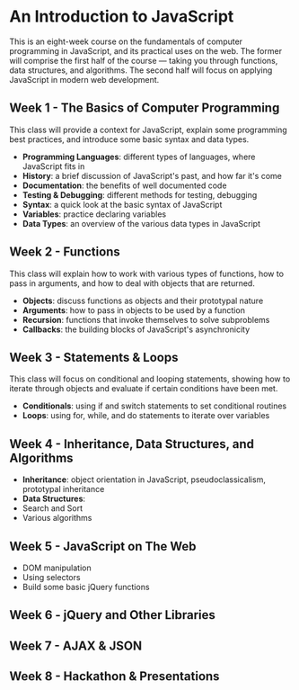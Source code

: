 # An Introduction to JavaScript

This is an eight-week course on the fundamentals of computer programming in JavaScript, and its practical uses on the web. The former will comprise the first half of the course — taking you through functions, data structures, and algorithms. The second half will focus on applying JavaScript in modern web development.

## Week 1 - The Basics of Computer Programming

This class will provide a context for JavaScript, explain some programming best practices, and introduce some basic syntax and data types.

- **Programming Languages**: different types of languages, where JavaScript fits in
- **History**: a brief discussion of JavaScript's past, and how far it's come
- **Documentation**: the benefits of well documented code
- **Testing & Debugging**: different methods for testing, debugging
- **Syntax**: a quick look at the basic syntax of JavaScript
- **Variables**: practice declaring variables 
- **Data Types**: an overview of the various data types in JavaScript

## Week 2 - Functions

This class will explain how to work with various types of functions, how to pass in arguments, and how to deal with objects that are returned. 

- **Objects**: discuss functions as objects and their prototypal nature
- **Arguments**: how to pass in objects to be used by a function
- **Recursion**: functions that invoke themselves to solve subproblems
- **Callbacks**: the building blocks of JavaScript's asynchronicity

## Week 3 - Statements & Loops

This class will focus on conditional and looping statements, showing how to iterate through objects and evaluate if certain conditions have been met.

- **Conditionals**: using if and switch statements to set conditional routines
- **Loops**: using for, while, and do statements to iterate over variables

## Week 4 - Inheritance, Data Structures, and Algorithms

- **Inheritance**: object orientation in JavaScript, pseudoclassicalism, prototypal inheritance
- **Data Structures**:  
- Search and Sort
- Various algorithms

## Week 5 - JavaScript on The Web

- DOM manipulation
- Using selectors
- Build some basic jQuery functions

## Week 6 - jQuery and Other Libraries


## Week 7 - AJAX & JSON

## Week 8 - Hackathon & Presentations





